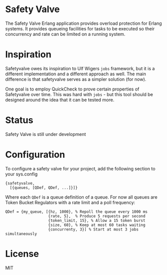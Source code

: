 # Safety Valve

The Safety Valve Erlang application provides overload protection for
Erlang systems. It provides queueing facilities for tasks to be
executed so their concurrency and rate can be limited on a running
system.

# Inspiration

Safetyvalve owes its inspiration to Ulf Wigers `jobs` framework, but
it is a different implementation and a different approach as well. The
main difference is that safetyvalve serves as a simpler solution (for
now).

One goal is to employ QuickCheck to prove certain properties of
Safetyvalve over time. This was hard with `jobs` - but this tool
should be designed around the idea that it can be tested more.

# Status

Safety Valve is still under development

# Configuration

To configure a safety valve for your project, add the following
section to your sys.config

```
{safetyvalve,
  [{queues, [QDef, QDef, ...]}]}
```

Where each `QDef` is a queue definition of a queue. For now all queues
are Token Bucket Regulators with a rate limit and a poll frequency:

```
QDef = {my_queue, [{hz, 1000}, % Repoll the queue every 1000 ms
                   {rate, 5},  % Produce 5 requests per second
                   {token_limit, 15}, % Allow a 15 token burst
                   {size, 60}, % Keep at most 60 tasks waiting
                   {concurrenty, 3}] % Start at most 3 jobs simultaneously
```
                   
# License

MIT

